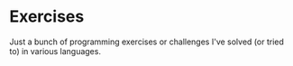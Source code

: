 # Exercises

Just a bunch of programming exercises or challenges I've solved (or tried to)
in various languages.

